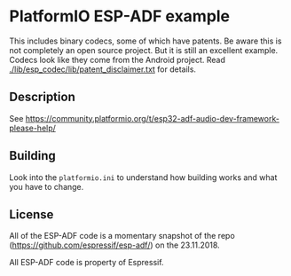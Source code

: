 # PlatformIO ESP-ADF example

This includes binary codecs, some of which have patents. Be aware this is not completely an open source project. But it is still an excellent example. Codecs look like they come from the Android project. Read [./lib/esp_codec/lib/patent_disclaimer.txt](/lib/esp_codec/lib/patent_disclaimer.txt) for details.

## Description

See https://community.platformio.org/t/esp32-adf-audio-dev-framework-please-help/

## Building

Look into the `platformio.ini` to understand how building works and what you have to change.

## License 

All of the ESP-ADF code is a momentary snapshot of the repo (https://github.com/espressif/esp-adf/) on the
23.11.2018.

All ESP-ADF code is property of Espressif.
